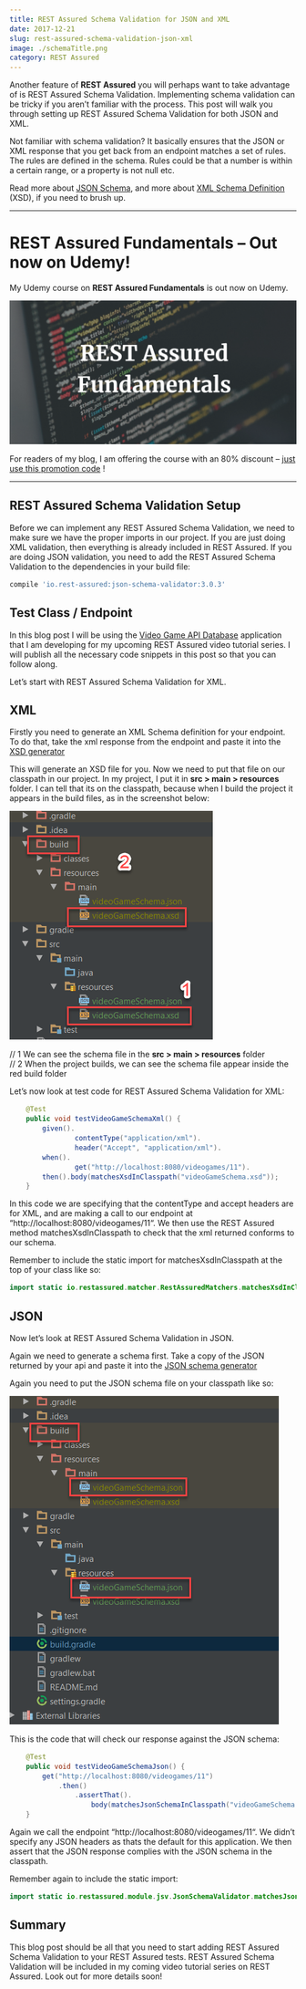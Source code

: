 ```yaml
---
title: REST Assured Schema Validation for JSON and XML
date: 2017-12-21
slug: rest-assured-schema-validation-json-xml
image: ./schemaTitle.png
category: REST Assured
---
```


Another feature of **REST Assured** you will perhaps want to take advantage of is REST Assured Schema Validation. Implementing schema validation can be tricky if you aren’t familiar with the process. This post will walk you through setting up REST Assured Schema Validation for both JSON and XML.

Not familiar with schema validation? It basically ensures that the JSON or XML response that you get back from an endpoint matches a set of rules. The rules are defined in the schema. Rules could be that a number is within a certain range, or a property is not null etc.

Read more about [JSON Schema](http://json-schema.org/), and more about [XML Schema Definition](<https://en.wikipedia.org/wiki/XML_Schema_(W3C)>) (XSD), if you need to brush up.

---

# REST Assured Fundamentals – Out now on Udemy!

My Udemy course on **REST Assured Fundamentals** is out now on Udemy.

[![REST Assured Fundamentals course title image](../extract-JSON-response/RestAssuredFundamentalsUdemyLogo.png)](https://www.udemy.com/rest-assured-fundamentals/?couponCode=TECHIETESTER)

For readers of my blog, I am offering the course with an 80% discount – [just use this promotion code](https://www.udemy.com/rest-assured-fundamentals/?couponCode=TECHIETESTER) !

---

## REST Assured Schema Validation Setup

Before we can implement any REST Assured Schema Validation, we need to make sure we have the proper imports in our project. If you are just doing XML validation, then everything is already included in REST Assured. If you are doing JSON validation, you need to add the REST Assured Schema Validation to the dependencies in your build file:

```groovy
compile 'io.rest-assured:json-schema-validator:3.0.3'
```

## Test Class / Endpoint

In this blog post I will be using the [Video Game API Database](https://github.com/james-willett/VideoGameDB) application that I am developing for my upcoming REST Assured video tutorial series. I will publish all the necessary code snippets in this post so that you can follow along.

Let’s start with REST Assured Schema Validation for XML.

## XML

Firstly you need to generate an XML Schema definition for your endpoint. To do that, take the xml response from the endpoint and paste it into the [XSD generator](https://www.freeformatter.com/xsd-generator.html#ad-output)

This will generate an XSD file for you. Now we need to put that file on our classpath in our project. In my project, I put it in **src > main > resources** folder. I can tell that its on the classpath, because when I build the project it appears in the build files, as in the screenshot below:

![Build files for project in classpath](./xsdClasspath.png)

// 1 We can see the schema file in the **src > main > resources** folder  
// 2 When the project builds, we can see the schema file appear inside the red build folder

Let’s now look at test code for REST Assured Schema Validation for XML:

```java
    @Test
    public void testVideoGameSchemaXml() {
        given().
                contentType("application/xml").
                header("Accept", "application/xml").
        when().
                get("http://localhost:8080/videogames/11").
        then().body(matchesXsdInClasspath("videoGameSchema.xsd"));
    }
```

In this code we are specifying that the contentType and accept headers are for XML, and are making a call to our endpoint at “http://localhost:8080/videogames/11“. We then use the REST Assured method matchesXsdInClasspath to check that the xml returned conforms to our schema.

Remember to include the static import for matchesXsdInClasspath at the top of your class like so:

```java
import static io.restassured.matcher.RestAssuredMatchers.matchesXsdInClasspath;
```

## JSON

Now let’s look at REST Assured Schema Validation in JSON.

Again we need to generate a schema first. Take a copy of the JSON returned by your api and paste it into the [JSON schema generator](https://jsonschema.net/#/editor)

Again you need to put the JSON schema file on your classpath like so:

![JSON schema in classpath](./jsonClasspath.png)

This is the code that will check our response against the JSON schema:

```java
    @Test
    public void testVideoGameSchemaJson() {
        get("http://localhost:8080/videogames/11")
            .then()
                .assertThat().
                    body(matchesJsonSchemaInClasspath("videoGameSchema.json"));
    }
```

Again we call the endpoint “http://localhost:8080/videogames/11“. We didn’t specify any JSON headers as thats the default for this application. We then assert that the JSON response complies with the JSON schema in the classpath.

Remember again to include the static import:

```java
import static io.restassured.module.jsv.JsonSchemaValidator.matchesJsonSchemaInClasspath;
```

## Summary

This blog post should be all that you need to start adding REST Assured Schema Validation to your REST Assured tests. REST Assured Schema Validation will be included in my coming video tutorial series on REST Assured. Look out for more details soon!
